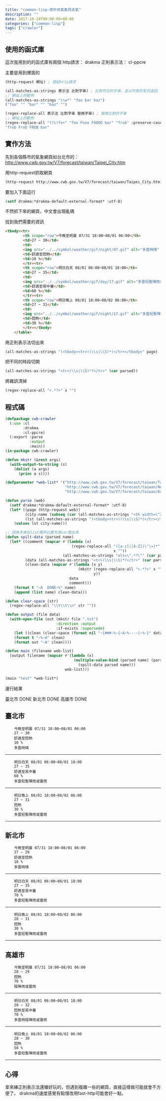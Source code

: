 ```yaml
---
title: "common-lisp-爬中央氣象局天氣"
description: ""
date: 2017-10-24T00:00:00+08:00
categories: ["common-lisp"]
tags: ["crawler"]
---
```


## 使用的函式庫
這次我用到的的函式庫有兩個
http請求： drakma
正則表示法： cl-ppcre

主要是用到裡面的
``` lisp
(http-request 網址) ; 發起http請求

(all-matches-as-strings 表示法 比對字串) ; 比對符合的字串，並以列表的型式返回
;; 網站上的範例
(all-matches-as-strings "\\w*" "foo bar baz")
("foo" "" "bar" "" "baz" "")

(regex-replace-all 表示法 比對字串 替換字串) ; 替換比對的字串
;; 網站上的範例
(regex-replace-all "(?i)fo+" "foo Fooo FOOOO bar" "frob" :preserve-case t)
"frob Frob FROB bar"
``` 
<!--more-->
## 實作方法
先到各個縣市的氣象網頁如台北市的：http://www.cwb.gov.tw/V7/forecast/taiwan/Taipei_City.htm

用http-request抓取網頁
``` lisp
(http-request http://www.cwb.gov.tw/V7/forecast/taiwan/Taipei_City.htm)
```

要加入下面這行
``` lisp
(setf drakma:*drakma-default-external-format* :utf-8)
```
不然抓下來的網頁，中文會出現亂碼

找到我們需要的資訊
``` html
<tbody><tr>
		<th scope="row">今晚至明晨 07/31 18:00~08/01 06:00</th>
		<td>27 ~ 30</td>
		<td>
		<img src="../../symbol/weather/gif/night/07.gif" alt="多雲時晴" title="多雲時晴"></td>
		<td>舒適至悶熱</td>
		<td>10 %</td>
		</tr><tr>
		<th scope="row">明日白天 08/01 06:00~08/01 18:00</th>
		<td>27 ~ 35</td>
		<td>
		<img src="../../symbol/weather/gif/day/17.gif" alt="多雲短暫陣雨或雷雨" title="多雲短暫陣雨或雷雨"></td>
		<td>舒適至易中暑</td>
		<td>60 %</td>
		</tr><tr>
		<th scope="row">明日晚上 08/01 18:00~08/02 06:00</th>
		<td>27 ~ 31</td>
		<td>
		<img src="../../symbol/weather/gif/night/17.gif" alt="多雲短暫陣雨或雷雨" title="多雲短暫陣雨或雷雨"></td>
		<td>悶熱</td>
		<td>30 %</td>
		</tr></tbody>
	</table>
```

用正則表示法切出來
``` lisp
(all-matches-as-strings "(<tbody><tr>)(\\s|\\S)*(</tr></tbody>" page)
```

把不同的時段切開
``` lisp
(all-matches-as-strings "<tr>(\\s|\\S)*?</tr>" (car parsed))
```

將雜訊清掉
``` lisp
(regex-replace-all "<.*?>" x "")
```

## 程式碼
``` lisp
(defpackage cwb-crawler
  (:use :cl
        :drakma
        :cl-ppcre)
  (:export :parse
           :output
           :main))
(in-package cwb-crawler)

(defun mkstr (&rest args)
  (with-output-to-string (s)
    (dolist (a args)
      (princ a s))))

(defparameter *web-list* '("http://www.cwb.gov.tw/V7/forecast/taiwan/Taipei_City.htm"
                           "http://www.cwb.gov.tw/V7/forecast/taiwan/New_Taipei_City.htm"
                           "http://www.cwb.gov.tw/V7/forecast/taiwan/Kaohsiung_City.htm"))

(defun parse (web)
  (setf drakma:*drakma-default-external-format* :utf-8)
  (let* ((page (http-request web))
         (city-name (subseq (car (all-matches-as-strings "<th width=\"25\%\">...</th>" page)) 16 19))
         (lst (all-matches-as-strings "(<tbody><tr>)(\\s|\\S)*(</tr></tbody>)" page)))
    (values lst city-name)))

;; 因為字串在list裡所以要先用car取出來
(defun spilt-data (parsed name)
  (let* ((comment (mapcar #'(lambda (x)
                              (regex-replace-all "([a-z]|[A-Z]|\"|=)*"
                                                 x ""))
                          (all-matches-as-strings "alt=\".*?\"" (car parsed))))
         (data (all-matches-as-strings "<tr>(\\s|\\S)*?</tr>" (car parsed)))
         (clean-data (mapcar #'(lambda (x y)
                                 (mkstr (regex-replace-all "<.*?>" x "")
                                        y))
                             data
                             comment)))
    (format t "~A  DONE~%" name)
    (append (list name) clean-data)))

(defun clear-space (str)
  (regex-replace-all "\\t\\t\\n" str ""))

(defun output (file data)
  (with-open-file (out (mkstr file ".txt")
                       :direction :output
                       :if-exists :supersede)
    (let ((clean (clear-space (format nil "~{###~%~{~A~%---~}~%~}" data))))
    (format t "~%~A" clean)
    (format out "~A" clean))))

(defun main (filename web-list)
  (output filename (mapcar #'(lambda (x)
                               (multiple-value-bind (parsed name) (parse x)
                                 (spilt-data parsed name)))
                           web-list)))

(main "test" *web-list*)
```

運行結果

臺北市  DONE
新北市  DONE
高雄市  DONE

###
臺北市
---
		今晚至明晨 07/31 18:00~08/01 06:00
		27 ~ 30
		舒適至悶熱
		10 %
		多雲時晴
---
		明日白天 08/01 06:00~08/01 18:00
		27 ~ 35
		舒適至易中暑
		60 %
		多雲短暫陣雨或雷雨
---
		明日晚上 08/01 18:00~08/02 06:00
		27 ~ 31
		悶熱
		30 %
		多雲短暫陣雨或雷雨
---
###
新北市
---
		今晚至明晨 07/31 18:00~08/01 06:00
		27 ~ 29
		舒適至悶熱
		10 %
		多雲時晴
---
		明日白天 08/01 06:00~08/01 18:00
		27 ~ 35
		舒適至易中暑
		70 %
		多雲短暫陣雨或雷雨
---
		明日晚上 08/01 18:00~08/02 06:00
		28 ~ 31
		悶熱
		30 %
		多雲短暫陣雨或雷雨
---
###
高雄市
---
		今晚至明晨 07/31 18:00~08/01 06:00
		28 ~ 29
		悶熱
		70 %
		陰陣雨或雷雨
---
		明日白天 08/01 06:00~08/01 18:00
		28 ~ 32
		悶熱至易中暑
		70 %
		多雲時陰陣雨或雷雨
---
		明日晚上 08/01 18:00~08/02 06:00
		28 ~ 30
		悶熱
		50 %
		多雲短暫陣雨或雷雨
---
## 心得
拿來練正則表示法還蠻好玩的，但遇到複雜一些的網頁，直接這樣做可能就會不方便了。
drakma的速度感覺有點慢改用fast-http可能會好一點。
